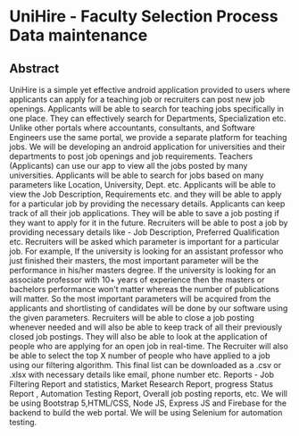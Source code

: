 # UniHire - Faculty Selection Process Data maintenance
## Abstract
UniHire is a simple yet effective android application provided to users where applicants can apply for a teaching job or recruiters can post new job openings. Applicants will be able to search for teaching jobs specifically in one place. They can effectively search for Departments, Specialization etc. Unlike other portals where accountants, consultants, and Software Engineers use the same portal, we provide a separate platform for teaching jobs.
We will be developing an android application for universities and their departments to post job openings and job requirements. Teachers (Applicants) can use our app to view all the jobs posted by many universities. Applicants will be able to search for jobs based on many parameters like Location, University, Dept. etc. Applicants will be able to view the Job Description, Requirements etc. and they will be able to apply for a particular job by providing the necessary details. Applicants can keep track of all their job applications. They will be able to save a job posting if they want to apply for it in the future. Recruiters will be able to post a job by providing necessary details like - Job Description, Preferred Qualification etc. Recruiters will be asked which parameter is important for a particular job. For example, If the university is looking for an assistant professor who just finished their masters, the most important parameter will be the performance in his/her masters degree. If the university is looking for an associate professor with 10+ years of experience then the masters or bachelors performance won't matter whereas the number of publications will matter. So the most important parameters will be acquired from the applicants and shortlisting of candidates will be done by our software using the given parameters. Recruiters will be able to close a job posting whenever needed and will also be able to keep track of all their previously closed job postings. They will also be able to look at the application of people who are applying for an open job in real-time. The Recruiter will also be able to select the top X number of people who have applied to a job using our filtering algorithm. This final list can be downloaded as a .csv or .xlsx with necessary details like email, phone number etc. Reports - Job Filtering Report and statistics, Market Research Report, progress Status Report , Automation Testing Report, Overall job posting reports, etc. We will be using Bootstrap 5,HTML/CSS, Node JS, Express JS and Firebase for the backend to build the web portal. We will be using Selenium for automation testing.
